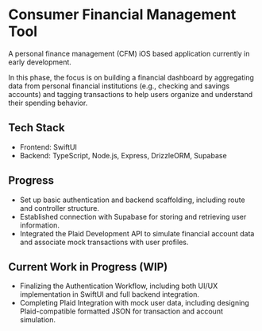 # Consumer Financial Management Tool
A personal finance management (CFM) iOS based application currently in early development.

In this phase, the focus is on building a financial dashboard by aggregating data from personal financial institutions (e.g., checking and savings accounts) and tagging transactions to help users organize and understand their spending behavior.

## Tech Stack
- Frontend: SwiftUI
- Backend: TypeScript, Node.js, Express, DrizzleORM, Supabase

## Progress
- Set up basic authentication and backend scaffolding, including route and controller structure.
- Established connection with Supabase for storing and retrieving user information.
- Integrated the Plaid Development API to simulate financial account data and associate mock transactions with user profiles.

## Current Work in Progress (WIP)
- Finalizing the Authentication Workflow, including both UI/UX implementation in SwiftUI and full backend integration.
- Completing Plaid Integration with mock user data, including designing Plaid-compatible formatted JSON for transaction and account simulation.
